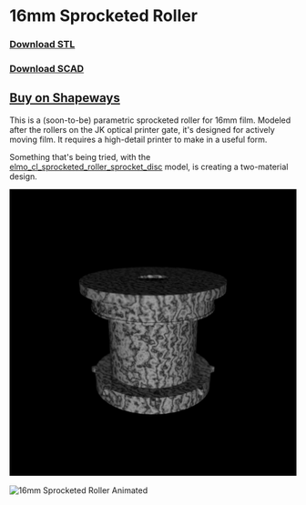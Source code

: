 <!---
	MATERIAL="Rusty_Iron"
-->

# 16mm Sprocketed Roller

### [Download STL](./16mm_sprocketed_roller.stl/download)

### [Download SCAD](./16mm_sprocketed_roller.scad/download)

## [Buy on Shapeways](https://links.sixteenmillimeter.com/SK66qWYM)

This is a (soon-to-be) parametric sprocketed roller for 16mm film. Modeled after the rollers on the JK optical printer gate, it's designed for actively moving film. It requires a high-detail printer to make in a useful form.

Something that's being tried, with the [elmo_cl_sprocketed_roller_sprocket_disc](../elmo_cl_sprocketed_roller_sprocket_disc) model, is creating a two-material design.

![16mm Sprocketed Roller](./16mm_sprocketed_roller.png)

![16mm Sprocketed Roller Animated](./16mm_sprocketed_roller.gif)
